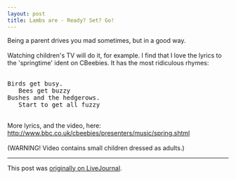 ```yaml
---
layout: post
title: Lambs are - Ready? Set? Go!
---
```


<div class="entry-item s2-entrytext">Being a parent drives you mad sometimes, but in a good way.<br/><br/>Watching children's TV will do it, for example. I find that I love the lyrics to the 'springtime' ident on CBeebies. It has the most ridiculous rhymes:<br/><br/><pre>Birds get busy. 
   Bees get buzzy
Bushes and the hedgerows.
   Start to get all fuzzy</pre><br/>More lyrics, and the video, here:<br/><a href="http://www.bbc.co.uk/cbeebies/presenters/music/spring.shtml" rel="nofollow">http://www.bbc.co.uk/cbeebies/presenter<wbr></wbr>s/music/spring.shtml</a><br/><br/>(WARNING! Video contains small children dressed as adults.)</div><p><hr></p><p>This post was <a href="http://ferkeltongs.livejournal.com/26037.html">originally on LiveJournal</a>.</p>